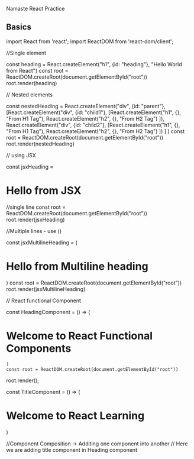Namaste React Practice

Basics
-----------
<!-- Creating React elements using Core React -->

import React from 'react';
import ReactDOM from 'react-dom/client';

//Single element

 const heading = React.createElement("h1", {id: "heading"}, "Hello World from React")
         const root = ReactDOM.createRoot(document.getElementById("root"))
         root.render(heading)


// Nested elements

<!-- 
<div id="parent">
    <div id = "child1">
        <h1>From H1 tag</h1>
        <h2> From H2 tag<h2>
    </div>
</div>

 -->
 const nestedHeading = React.createElement("div",
      {id: "parent"}, 
     [React.createElement("div",
         {id: "child1"}, 
         [React.createElement("h1", {}, "From H1 Tag"),
         React.createElement("h2", {}, "From H2 Tag")
         ]),
         React.createElement("div",
         {id: "child2"}, 
         [React.createElement("h1", {}, "From H1 Tag"),
         React.createElement("h2", {}, "From H2 Tag")
         ])
     ]
 )
  const root = ReactDOM.createRoot(document.getElementById("root"))
 root.render(nestedHeading)

// using JSX

 const jsxHeading = <h1 className='head'>Hello from JSX</h1> //single line
 const root = ReactDOM.createRoot(document.getElementById("root"))
 root.render(jsxHeading)

//Multiple lines - use ()

 const jsxMultilineHeading = (
 <h1 className='head'>Hello from Multiline heading</h1> 
 )
 const root = ReactDOM.createRoot(document.getElementById("root"))
 root.render(jsxMultilineHeading)

// React functional Component

const HeadingComponent = () => (
    <div className='container'>
        <TitleComponent />
        <h1>Welcome to React Functional Components</h1> 
     </div>
    
    )
    const root = ReactDOM.createRoot(document.getElementById("root"))
root.render(<HeadingComponent />);

const TitleComponent = () => (
    <h1>Welcome to React Learning</h1>
)

//Component Composition -> Additing one component into another
// Here we are adding title component in Heading component

